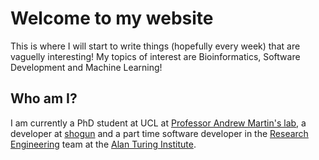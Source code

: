 # Welcome to my website

This is where I will start to write things (hopefully every week) that are vaguelly interesting! My topics of interest are Bioinformatics, Software Development and Machine Learning!

## Who am I?
I am currently a PhD student at UCL at [Professor Andrew Martin's lab](http://bioinf.org.uk), a developer at [shogun](https://github.com/shogun-toolbox/shogun) and a part time software developer in the [
Research Engineering](http://rse.turing.ac.uk) team at the [Alan Turing Institute](https://www.turing.ac.uk).
